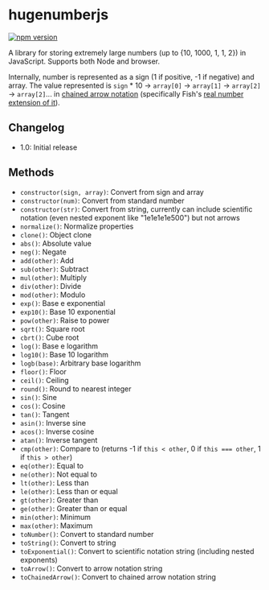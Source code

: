 # hugenumberjs
[![npm version](https://badge.fury.io/js/hugenumberjs.svg)](https://badge.fury.io/js/hugenumberjs)

A library for storing extremely large numbers (up to {10, 1000, 1, 1, 2}) in JavaScript. Supports both Node and browser.

Internally, number is represented as a sign (1 if positive, -1 if negative) and array. The value represented is `sign` * 10 → `array[0]` → `array[1]` → `array[2]` → `array[2]`... in [chained arrow notation](https://googology.fandom.com/wiki/Chained_arrow_notation)
(specifically Fish's [real number extension of it](https://googology.fandom.com/ja/wiki/%E3%83%A6%E3%83%BC%E3%82%B6%E3%83%BC%E3%83%96%E3%83%AD%E3%82%B0:Kyodaisuu/%E3%83%81%E3%82%A7%E3%83%BC%E3%83%B3%E8%A1%A8%E8%A8%98%E3%81%AE%E9%80%A3%E7%B6%9A%E9%96%A2%E6%95%B0%E5%8C%96)). 

## Changelog
* 1.0: Initial release

## Methods
* `constructor(sign, array)`: Convert from sign and array
* `constructor(num)`: Convert from standard number
* `constructor(str)`: Convert from string, currently can include scientific notation (even nested exponent like "1e1e1e1e500") but not arrows
* `normalize()`: Normalize properties
* `clone()`: Object clone
* `abs()`: Absolute value
* `neg()`: Negate
* `add(other)`: Add
* `sub(other)`: Subtract
* `mul(other)`: Multiply
* `div(other)`: Divide
* `mod(other)`: Modulo
* `exp()`: Base e exponential
* `exp10()`: Base 10 exponential
* `pow(other)`: Raise to power
* `sqrt()`: Square root
* `cbrt()`: Cube root
* `log()`: Base e logarithm
* `log10()`: Base 10 logarithm
* `logb(base)`: Arbitrary base logarithm
* `floor()`: Floor
* `ceil()`: Ceiling
* `round()`: Round to nearest integer
* `sin()`: Sine
* `cos()`: Cosine
* `tan()`: Tangent
* `asin()`: Inverse sine
* `acos()`: Inverse cosine
* `atan()`: Inverse tangent
* `cmp(other)`: Compare to (returns -1 if `this < other`, 0 if `this === other`, 1 if `this > other`)
* `eq(other)`: Equal to
* `ne(other)`: Not equal to
* `lt(other)`: Less than
* `le(other)`: Less than or equal
* `gt(other)`: Greater than
* `ge(other)`: Greater than or equal
* `min(other)`: Minimum
* `max(other)`: Maximum
* `toNumber()`: Convert to standard number
* `toString()`: Convert to string
* `toExponential()`: Convert to scientific notation string (including nested exponents)
* `toArrow()`: Convert to arrow notation string
* `toChainedArrow()`: Convert to chained arrow notation string

